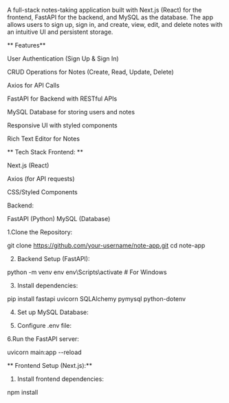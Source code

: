 A full-stack notes-taking application built with Next.js (React) for the frontend, FastAPI for the backend, and MySQL as the database. The app allows users to sign up, sign in, and create, view, edit, and delete notes with an intuitive UI and persistent storage.

** Features**

User Authentication (Sign Up & Sign In)

CRUD Operations for Notes (Create, Read, Update, Delete)

Axios for API Calls

FastAPI for Backend with RESTful APIs

MySQL Database for storing users and notes

Responsive UI with styled components

Rich Text Editor for Notes 


**
Tech Stack
Frontend:
**

Next.js (React)

Axios (for API requests)

CSS/Styled Components


Backend:

FastAPI (Python)
MySQL (Database)


1.Clone the Repository:

git clone https://github.com/your-username/note-app.git
cd note-app

2. Backend Setup (FastAPI):

python -m venv env
env\Scripts\activate     # For Windows


3. Install dependencies:

pip install fastapi uvicorn SQLAlchemy pymysql python-dotenv

4. Set up MySQL Database:
   
5. Configure .env file:
   
6.Run the FastAPI server:

uvicorn main:app --reload


** Frontend Setup (Next.js):**

1. Install frontend dependencies:

npm install
